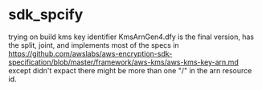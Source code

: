 # sdk_spcify
trying on build kms key identifier
KmsArnGen4.dfy is the final version, has the split, joint, and implements most of the specs in 
https://github.com/awslabs/aws-encryption-sdk-specification/blob/master/framework/aws-kms/aws-kms-key-arn.md
except didn't expact there might be more than one "/" in the arn resource id. 
